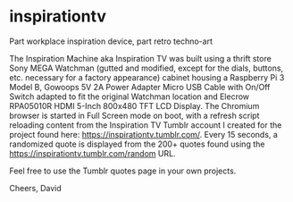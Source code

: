 # inspirationtv
Part workplace inspiration device, part retro techno-art

The Inspiration Machine aka Inspiration TV was built using a thrift store Sony MEGA Watchman (gutted and modified, except for the dials, buttons, etc. necessary for a factory appearance) cabinet housing a Raspberry Pi 3 Model B, Gowoops 5V 2A Power Adapter Micro USB Cable with On/Off Switch adapted to fit the original Watchman location and Elecrow RPA05010R HDMI 5-Inch 800x480 TFT LCD Display. The Chromium browser is started in Full Screen mode on boot, with a refresh script reloading content from the Inspiration TV Tumblr account I created for the project found here: https://inspirationtv.tumblr.com/. Every 15 seconds, a randomized quote is displayed from the 200+ quotes found using the https://inspirationtv.tumblr.com/random URL. 

Feel free to use the Tumblr quotes page in your own projects. 

Cheers,
David



